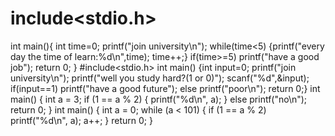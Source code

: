 # include<stdio.h>
int main(){
int time=0;
printf("join university\n");
while(time<5)
{printf("every day the time of learn:%d\n",time);
time++;}
if(time>=5)
printf("have a good job");
return 0;
}
#include<stdio.h>
int main()
{int input=0;
printf("join university\n");
printf("well you study hard?(1 or 0)");
scanf("%d",&input);
if(input==1)
printf("have a good future");
else printf("poor\n");
return 0;}
int main()
{
	int a = 3;
	if (1 == a % 2)
	{
		printf("%d\n", a);
	}
	else printf("no\n");
	return 0;
}
int main()
{
	int a = 0;
	while (a < 101)
	{
		if (1 == a % 2)
			printf("%d\n", a);
		a++;
	}
	return 0;
}
